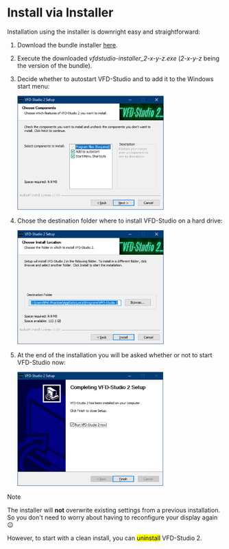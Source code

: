 # Install via Installer

Installation using the installer is downright easy and straightforward:

1. Download the bundle installer [here](https://github.com/CypaxNET/VFD-Studio2/releases).

2. Execute the downloaded *vfdstudio-installer_2-x-y-z.exe* (*2-x-y-z* being the version of the bundle).

3. Decide whether to autostart VFD-Studio and to add it to the Windows start menu:
   
   <img title="" src="images/install_options.png" alt="install_options.png" width="341">

4. Chose the destination folder where to install VFD-Studio on a hard drive:
   
   <img title="" src="images/install_path.png" alt="install_path.png" width="341">

5. At the end of the installation you will be asked whether or not to start VFD-Studio now:
   
   <img title="" src="images/install_finish.png" alt="install_finish.png" width="340">

> [!NOTE]
> The installer will **not** overwrite existing settings from a previous installation. So you don't need to worry about having to reconfigure your display again 😉
> 
> However, to start with a clean install, you can <mark>uninstall</mark> VFD-Studio 2.